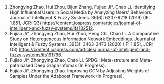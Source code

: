 1. Zhongying Zhao, Hui Zhou, Bijun Zhang, Fujiao Ji*, Chao Li. Identifying High Influential Users in Social Media by Analyzing Users' Behaviors. Journal of Intelligent & Fuzzy Systems. 36(6): 6207-6218 (2019) (IF: 1.851, JCR: Q3) https://content.iospress.com/articles/journal-of-intelligent-and-fuzzy-systems/ifs182512.
2. Fujiao Ji*, Zhongying Zhao, Hui Zhou, Heng Chi, Chao Li. A Comparative Study on Heterogeneous Information Network Embeddings. Journal of Intelligent & Fuzzy Systems. 39(3): 3463-3473 (2020) (IF: 1.851, JCR: Q3) https://content.iospress.com/articles/journal-of-intelligent-and-fuzzy-systems/ifs191796.
3. Fujiao Ji*, Zhongying Zhao, Chao Li. SPDGI: Meta-struture and Meta-path based Deep Graph Infomax (In Progress).
4. Fujiao Ji*, Zhongying Zhao. Improving GCN by Adjusting Weights of Samples Under the Adaboost Framework (In Progress).
